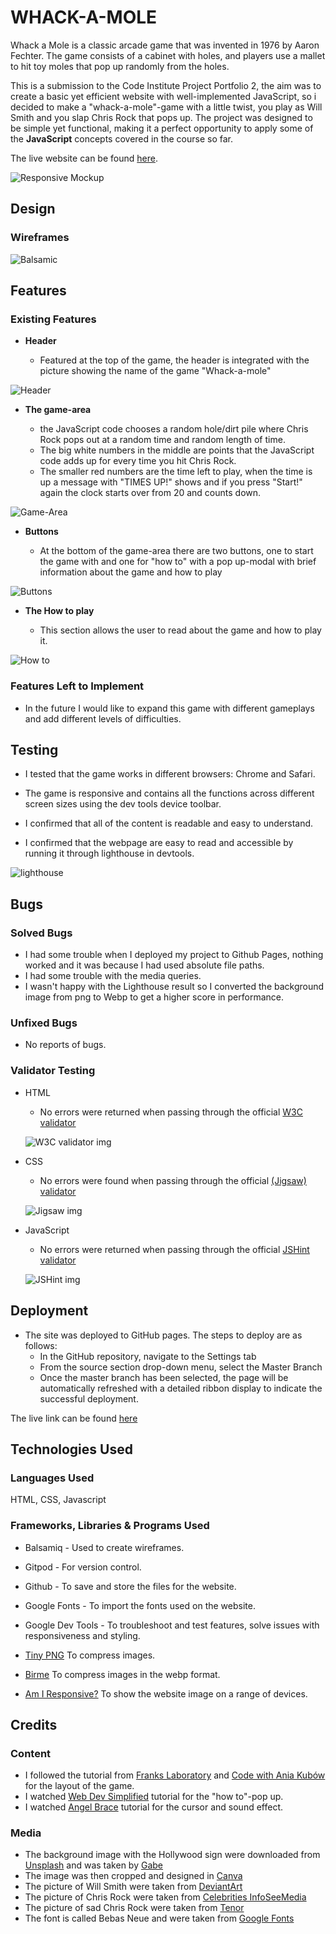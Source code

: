 # WHACK-A-MOLE

Whack a Mole is a classic arcade game that was invented in 1976 by Aaron Fechter. The game consists of a cabinet with holes, and players use a mallet to hit toy moles that pop up randomly from the holes.

This is a submission to the Code Institute Project Portfolio 2, the aim was to create a basic yet efficient website with well-implemented JavaScript, so i decided to make a "whack-a-mole"-game with a little twist, you play as Will Smith and you slap Chris Rock that pops up.
The project was designed to be simple yet functional, making it a perfect opportunity to apply some of the **JavaScript** concepts covered in the course so far.

The live website can be found [here](https://charlieapell.github.io/whack-a-mole/).

![Responsive Mockup](assets/images/devices.png)

## Design

### Wireframes

![Balsamic](assets/images/PP2.png)


## Features 

### Existing Features

- __Header__

  - Featured at the top of the game, the header is integrated with the picture showing the name of the game "Whack-a-mole"

![Header](assets/images/header.png)

- __The game-area__

  - the JavaScript code chooses a random hole/dirt pile where Chris Rock pops out at a random time and random length of time.
  - The big white numbers in the middle are points that the JavaScript code adds up for every time you hit Chris Rock.
  - The smaller red numbers are the time left to play, when the time is up a message with "TIMES UP!" shows and if you press "Start!" 
    again the clock starts over from 20 and counts down.

![Game-Area](assets/images/gamearea.png)

- __Buttons__

  - At the bottom of the game-area there are two buttons, one to start the game with and one for "how to" with a pop up-modal with brief information about the game and how to play

![Buttons](assets/images/bottom.png)

- __The How to play__

  - This section allows the user to read about the game and how to play it.

![How to](assets/images/howto.png)

### Features Left to Implement

- In the future I would like to expand this game with different gameplays and add different levels of difficulties.  


## Testing 

- I tested that the game works in different browsers: Chrome and Safari.

- The game is responsive and contains all the functions across different screen sizes using the dev tools device toolbar.

- I confirmed that all of the content is readable and easy to understand.

- I confirmed that the webpage are easy to read and accessible by running it through lighthouse in devtools.

![lighthouse](assets/images/lighthouse.png)


## Bugs

### Solved Bugs
- I had some trouble when I deployed my project to Github Pages, nothing worked and it was because I had used absolute file paths.
- I had some trouble with the media queries.
- I wasn't happy with the Lighthouse result so I converted the background image from png to Webp to get a higher score in performance.

### Unfixed Bugs
- No reports of bugs.

### Validator Testing 

- HTML
  - No errors were returned when passing through the official [W3C validator](https://validator.w3.org/nu/?doc=https%3A%2F%2Fcharlieapell.github.io%2Fwhack-a-mole%2F)

  ![W3C validator img](assets/images/w3cvalidator.png)
- CSS
  - No errors were found when passing through the official [(Jigsaw) validator](https://jigsaw.w3.org/css-validator/validator?uri=https%3A%2F%2Fcharlieapell.github.io%2Fwhack-a-mole%2F&profile=css3svg&usermedium=all&warning=1&vextwarning=&lang=sv)
  
  ![Jigsaw img](assets/images/jigsaw.png)

- JavaScript
  - No errors were returned when passing through the official [JSHint validator](https://jshint.com/) 
  
  ![JSHint img](assets/images/JSHint.png)


## Deployment

- The site was deployed to GitHub pages. The steps to deploy are as follows: 
  - In the GitHub repository, navigate to the Settings tab 
  - From the source section drop-down menu, select the Master Branch
  - Once the master branch has been selected, the page will be automatically refreshed with a detailed ribbon display to indicate the successful deployment. 

The live link can be found [here](https://charlieapell.github.io/whack-a-mole/)


## Technologies Used

### Languages Used

HTML, CSS, Javascript

### Frameworks, Libraries & Programs Used

- Balsamiq - Used to create wireframes.

- Gitpod - For version control.

- Github - To save and store the files for the website.

- Google Fonts - To import the fonts used on the website.

- Google Dev Tools - To troubleshoot and test features, solve issues with responsiveness and styling.

- [Tiny PNG](https://tinypng.com/) To compress images.

- [Birme](https://www.birme.net/?target_width=640&target_height=480&no_resize=true&image_format=webp) To compress images in the webp format.

- [Am I Responsive?](http://ami.responsivedesign.is/) To show the website image on a range of devices.


## Credits 

### Content

- I followed the tutorial from [Franks Laboratory](https://www.youtube.com/watch?v=RTb8icFiSfk&ab_channel=Frankslaboratory) and [Code with Ania Kubów](https://www.youtube.com/watch?v=rJU3tHLgb_c&t=1s&ab_channel=CodewithAniaKub%C3%B3w) for the layout of the game.
- I watched [Web Dev Simplified](https://www.youtube.com/watch?v=MBaw_6cPmAw&ab_channel=WebDevSimplified) tutorial for the "how to"-pop up.
- I watched [Angel Brace](https://www.youtube.com/watch?v=b20YueeXwZg&ab_channel=AngleBrace) tutorial for the cursor and sound effect.

### Media

- The background image with the Hollywood sign were downloaded from [Unsplash](https://unsplash.com/photos/VJ5i5ARz6jc) and was taken by [Gabe](https://unsplash.com/@whileimout)
- The image was then cropped and designed in [Canva](https://www.canva.com/)
- The picture of Will Smith were taken from [DeviantArt](https://www.deviantart.com/pedroaugusto14/art/Will-Smith-slap-PNG-911334503)
- The picture of Chris Rock were taken from [Celebrities InfoSeeMedia](https://celebs.infoseemedia.com/chris-rock/chris-rock/)
- The picture of sad Chris Rock were taken from [Tenor](https://tenor.com/sv/view/sad-chris-rock-total-blackout-the-tamborine-extended-cut-emotional-crying-gif-20108050)
- The font is called Bebas Neue and were taken from [Google Fonts](https://fonts.google.com/specimen/Bebas+Neue?query=bebas+neue)
